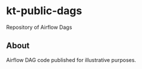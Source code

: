 # kt-public-dags
Repository of Airflow Dags

## About

Airflow DAG code published for illustrative purposes.
